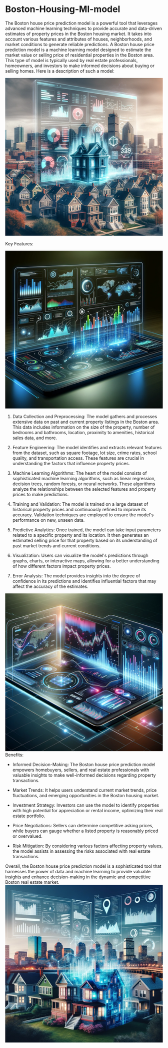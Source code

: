 

# Boston-Housing-Ml-model
The Boston house price prediction model is a powerful tool that leverages advanced machine learning techniques to provide accurate and data-driven estimates of property prices in the Boston housing market. It takes into account various features and attributes of houses, neighborhoods, and market conditions to generate reliable predictions.
A Boston house price prediction model is a machine learning model designed to estimate the market value or selling price of residential properties in the Boston area. This type of model is typically used by real estate professionals, homeowners, and investors to make informed decisions about buying or selling homes. Here is a description of such a model:

![Boston Housing Model - House 2](https://github.com/iroshankumar/Boston-Housing-Ml-model/blob/main/house2.png)

Key Features:

![Boston Housing Model - House 3](https://github.com/iroshankumar/Boston-Housing-Ml-model/blob/main/house3.png)
1. Data Collection and Preprocessing: The model gathers and processes extensive data on past and current property listings in the Boston area. This data includes information on the size of the property, number of bedrooms and bathrooms, location, proximity to amenities, historical sales data, and more.

2. Feature Engineering: The model identifies and extracts relevant features from the dataset, such as square footage, lot size, crime rates, school quality, and transportation access. These features are crucial in understanding the factors that influence property prices.

3. Machine Learning Algorithms: The heart of the model consists of sophisticated machine learning algorithms, such as linear regression, decision trees, random forests, or neural networks. These algorithms analyze the relationships between the selected features and property prices to make predictions.

4. Training and Validation: The model is trained on a large dataset of historical property prices and continuously refined to improve its accuracy. Validation techniques are employed to ensure the model's performance on new, unseen data.

5. Predictive Analytics: Once trained, the model can take input parameters related to a specific property and its location. It then generates an estimated selling price for that property based on its understanding of past market trends and current conditions.

6. Visualization: Users can visualize the model's predictions through graphs, charts, or interactive maps, allowing for a better understanding of how different factors impact property prices.

7. Error Analysis: The model provides insights into the degree of confidence in its predictions and identifies influential factors that may affect the accuracy of the estimates.


![Boston Housing Model - House 4](https://github.com/iroshankumar/Boston-Housing-Ml-model/blob/main/house4.png)
Benefits:

- Informed Decision-Making: The Boston house price prediction model empowers homebuyers, sellers, and real estate professionals with valuable insights to make well-informed decisions regarding property transactions.

- Market Trends: It helps users understand current market trends, price fluctuations, and emerging opportunities in the Boston housing market.

- Investment Strategy: Investors can use the model to identify properties with high potential for appreciation or rental income, optimizing their real estate portfolio.

- Price Negotiations: Sellers can determine competitive asking prices, while buyers can gauge whether a listed property is reasonably priced or overvalued.

- Risk Mitigation: By considering various factors affecting property values, the model assists in assessing the risks associated with real estate transactions.

Overall, the Boston house price prediction model is a sophisticated tool that harnesses the power of data and machine learning to provide valuable insights and enhance decision-making in the dynamic and competitive Boston real estate market.
![Boston Housing Model - House 1](https://github.com/iroshankumar/Boston-Housing-Ml-model/blob/main/house1.png)
